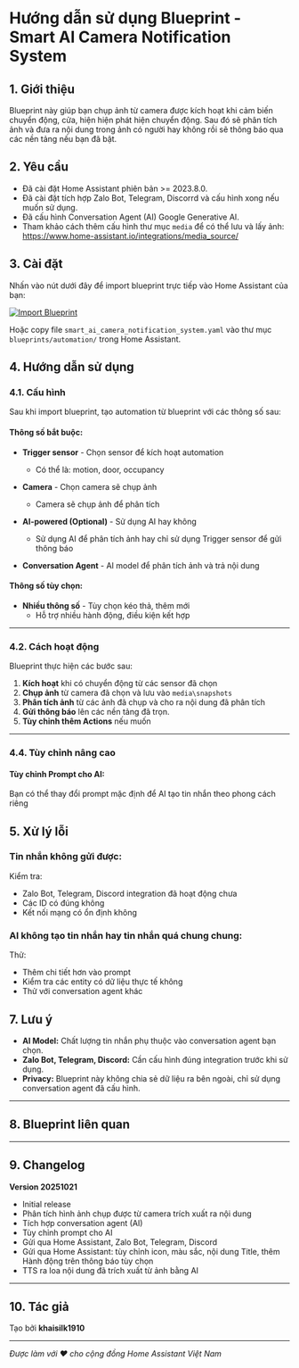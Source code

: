 # Hướng dẫn sử dụng Blueprint - Smart AI Camera Notification System

## 1. Giới thiệu
Blueprint này giúp bạn chụp ảnh từ camera được kích hoạt khi cảm biến chuyển động, cửa, hiện hiện phát hiện chuyển động. Sau đó sẽ phân tích ảnh và đưa ra nội dung trong ảnh có người hay không rồi sẽ thông báo qua các nền tảng nếu bạn đã bật.

## 2. Yêu cầu
- Đã cài đặt Home Assistant phiên bản >= 2023.8.0.
- Đã cài đặt tích hợp Zalo Bot, Telegram, Discorrd và cấu hình xong nếu muốn sử dụng.
- Đã cấu hình Conversation Agent (AI) Google Generative AI.
- Tham khảo cách thêm cấu hình thư mục `media` để có thể lưu và lấy ảnh: https://www.home-assistant.io/integrations/media_source/

## 3. Cài đặt
Nhấn vào nút dưới đây để import blueprint trực tiếp vào Home Assistant của bạn:

[![Import Blueprint](https://my.home-assistant.io/badges/blueprint_import.svg)](https://my.home-assistant.io/redirect/blueprint_import/?blueprint_url=https://github.com/khaisilk1910/Blueprints/blob/main/smart_ai_camera_notification_system/smart_ai_camera_notification_system.yaml)

Hoặc copy file `smart_ai_camera_notification_system.yaml` vào thư mục `blueprints/automation/` trong Home Assistant.

## 4. Hướng dẫn sử dụng

### 4.1. Cấu hình

Sau khi import blueprint, tạo automation từ blueprint với các thông số sau:

#### **Thông số bắt buộc:**

- **Trigger sensor** - Chọn sensor để kích hoạt automation
  - Có thể là: motion, door, occupancy

- **Camera** - Chọn camera sẽ chụp ảnh
  - Camera sẽ chụp ảnh để phân tích

- **AI-powered (Optional)** - Sử dụng AI hay không
  - Sử dụng AI để phân tích ảnh hay chỉ sử dụng Trigger sensor để gửi thông báo

- **Conversation Agent** - AI model để phân tích ảnh và trả nội dung


#### **Thông số tùy chọn:**

- **Nhiều thông số** - Tùy chọn kéo thả, thêm mới
  - Hỗ trợ nhiều hành động, điều kiện kết hợp

---

### 4.2. Cách hoạt động

Blueprint thực hiện các bước sau:

1. **Kích hoạt** khi có chuyển động từ các sensor đã chọn
2. **Chụp ảnh** từ camera đã chọn và lưu vào `media\snapshots`
3. **Phân tích ảnh** từ các ảnh đã chụp và cho ra nội dung đã phân tích
4. **Gửi thông báo** lên các nền tảng đã trọn.
5. **Tùy chỉnh thêm Actions** nếu muốn

---

### 4.4. Tùy chỉnh nâng cao

#### **Tùy chỉnh Prompt cho AI:**

Bạn có thể thay đổi prompt mặc định để AI tạo tin nhắn theo phong cách riêng

## 5. Xử lý lỗi

### **Tin nhắn không gửi được:**

Kiểm tra:
- Zalo Bot, Telegram, Discord integration đã hoạt động chưa
- Các ID có đúng không
- Kết nối mạng có ổn định không

### **AI không tạo tin nhắn hay tin nhắn quá chung chung:**

Thử:
- Thêm chi tiết hơn vào prompt
- Kiểm tra các entity có dữ liệu thực tế không
- Thử với conversation agent khác


## 7. Lưu ý

- **AI Model:** Chất lượng tin nhắn phụ thuộc vào conversation agent bạn chọn.
- **Zalo Bot, Telegram, Discord:** Cần cấu hình đúng integration trước khi sử dụng.
- **Privacy:** Blueprint này không chia sẻ dữ liệu ra bên ngoài, chỉ sử dụng conversation agent đã cấu hình.

---

## 8. Blueprint liên quan

---

## 9. Changelog

**Version 20251021**
- Initial release
- Phân tích hình ảnh chụp được từ camera trích xuất ra nội dung
- Tích hợp conversation agent (AI)
- Tùy chỉnh prompt cho AI
- Gửi qua Home Assistant, Zalo Bot, Telegram, Discord
- Gửi qua Home Assistant: tùy chỉnh icon, màu sắc, nội dung Title, thêm Hành động trên thông báo tùy chọn
- TTS ra loa nội dung đã trích xuất từ ảnh bằng AI

---

## 10. Tác giả

Tạo bởi **khaisilk1910**

---

*Được làm với ❤️ cho cộng đồng Home Assistant Việt Nam*
